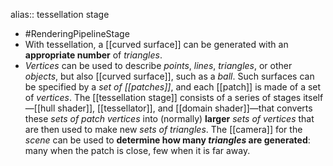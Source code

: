 alias:: tessellation stage

- #RenderingPipelineStage
- With tessellation, a [[curved surface]] can be generated with an **appropriate number** of *triangles*.
- *Vertices* can be used to describe *points*, *lines*, *triangles*, or other *objects*, but also [[curved surface]], such as a *ball*. Such surfaces can be specified by a *set of [[patches]]*, and each [[patch]] is made of a set of *vertices*. 
  The [[tessellation stage]] consists of a series of stages itself—[[hull shader]], [[tessellator]], and [[domain shader]]—that converts these *sets of patch vertices* into (normally) **larger** *sets of vertices* that are then used to make new *sets of triangles*. 
  The [[camera]] for the *scene* can be used to **determine how many *triangles* are generated**: many when the patch is close, few when it is far away.
